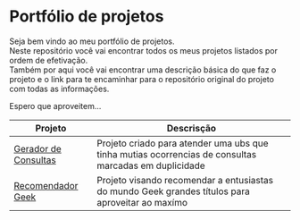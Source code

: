 # Portfólio de projetos  
Seja bem vindo ao meu portfólio de projetos.  
Neste repositório você vai encontrar todos os meus projetos listados por ordem de efetivação.  
Também por aqui você vai encontrar uma descrição básica do que faz o projeto e o link para te encaminhar para o repositório original do projeto com todas as informações.  

Espero que aproveitem...


|Projeto|Descrisção|
|-----|-----|
|[Gerador de Consultas](https://github.com/bruunovsanttos/Gerador-de-Consultas)|Projeto criado para atender uma ubs que tinha mutias ocorrencias de consultas marcadas em duplicidade|
|[Recomendador Geek](https://github.com/bruunovsanttos/Recomendador)|Projeto visando recomendar a entusiastas do mundo Geek grandes títulos para aproveitar ao maxímo|

